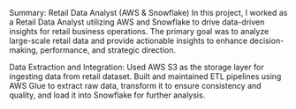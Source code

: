 Summary: Retail Data Analyst (AWS & Snowflake)
In this project, I worked as a Retail Data Analyst utilizing AWS and Snowflake to drive data-driven insights for retail business operations.
The primary goal was to analyze large-scale retail data and provide actionable insights to enhance decision-making, performance, and strategic direction.

Data Extraction and Integration:
Used AWS S3 as the storage layer for ingesting data from retail dataset.
Built and maintained ETL pipelines using AWS Glue to extract raw data, 
transform it to ensure consistency and quality, and load it into Snowflake for further analysis.
